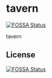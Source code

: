 # tavern
[![FOSSA Status](https://app.fossa.io/api/projects/git%2Bgithub.com%2Fwescoder%2Ftavern.svg?type=shield)](https://app.fossa.io/projects/git%2Bgithub.com%2Fwescoder%2Ftavern?ref=badge_shield)

tavern


## License
[![FOSSA Status](https://app.fossa.io/api/projects/git%2Bgithub.com%2Fwescoder%2Ftavern.svg?type=large)](https://app.fossa.io/projects/git%2Bgithub.com%2Fwescoder%2Ftavern?ref=badge_large)